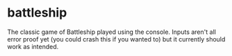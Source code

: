 # battleship

The classic game of Battleship played using the console. Inputs aren't all error proof yet (you could crash this if you wanted to) but it currently should work as intended. 
